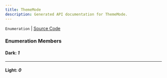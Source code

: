 ```yaml
---
title: ThemeMode
description: Generated API documentation for ThemeMode.
---
```


`Enumeration` | [Source Code](https://github.com/mrCamelCode/jtjs-react/blob/0e141e63e22c212c71ce52ba40f0472cc9028516/lib/components/controls/ThemeToggle.tsx#L7)

### Enumeration Members

#### Dark: _1_

---

#### Light: _0_
